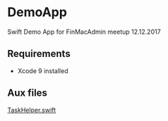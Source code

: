 # DemoApp

Swift Demo App for FinMacAdmin meetup 12.12.2017

## Requirements

* Xcode 9 installed

## Aux files

[TaskHelper.swift](https://github.com/jlehikoinen/DemoApp/blob/master/DemoApp/TaskHelper.swift)
